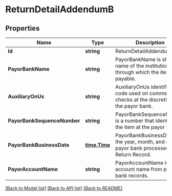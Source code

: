 # ReturnDetailAddendumB

## Properties
Name | Type | Description | Notes
------------ | ------------- | ------------- | -------------
**Id** | **string** | ReturnDetailAddendumB ID | [optional] 
**PayorBankName** | **string** | PayorBankName is short name of the institution by or through which the item is payable. | [optional] 
**AuxiliaryOnUs** | **string** | AuxiliaryOnUs identifies a code used on commercial checks at the discretion of the payor bank. | [optional] 
**PayorBankSequenceNumber** | **string** | PayorBankSequenceNumber is a number that identifies the item at the payor bank. | [optional] 
**PayorBankBusinessDate** | [**time.Time**](time.Time.md) | PayorBankBusinessDate is the year, month, and day the payor bank processed the Return Record. | [optional] 
**PayorAccountName** | **string** | PayorAccountName is the account name from payor bank records. | [optional] 

[[Back to Model list]](../README.md#documentation-for-models) [[Back to API list]](../README.md#documentation-for-api-endpoints) [[Back to README]](../README.md)


